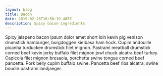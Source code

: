 ```yaml
---
layout: blog
title: Bacon
date: 2019-02-26T16:58:19.405Z
description: Spicy bacon ingredients
---
```

Spicy jalapeno bacon ipsum dolor amet short loin kevin pig venison drumstick hamburger, burgdoggen kielbasa ham hock. Cupim andouille picanha turducken drumstick filet mignon. Pastrami meatball drumstick corned beef kevin jerky buffalo filet mignon jowl chuck alcatra beef turkey. Capicola filet mignon bresaola, porchetta swine tongue corned beef pancetta. Pork belly cupim buffalo swine. Pancetta beef ribs alcatra, swine boudin pastrami landjaeger.
